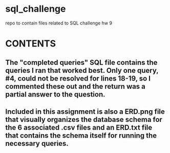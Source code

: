 # sql_challenge
repo to contain files related to SQL challenge hw 9

# CONTENTS

## The "completed queries" SQL file contains the queries I ran that worked best. Only one query, #4, could not be resolved for lines 18-19, so I commented these out and the return was a partial answer to the question.

## Included in this assignment is also a ERD.png file that visually organizes the database schema for the 6 associated .csv files and an ERD.txt file that contains the schema itself for running the necessary queries. 
